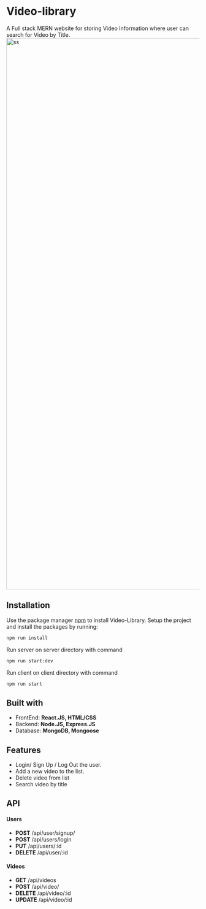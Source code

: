 # Video-library

A Full stack MERN website for storing Video Information where user can search for Video by Title.
<img width="1438" alt="ss" src="https://user-images.githubusercontent.com/40449202/99756596-5d1a3800-2aa2-11eb-8194-460709b1b50e.png">

<h2>Installation </h2>

Use the package manager [npm](https://www.npmjs.com/) to install Video-Library.
Setup the project and install the packages by running:

```bash
npm run install
```

Run server on server directory with command

```bash
npm run start:dev
```

Run client on client directory with command

```bash
npm run start
```

<h2> Built with  </h2>
<ul>
  <li>FrontEnd: <b> React.JS, HTML/CSS </b></li>
  <li>Backend:  <b> Node.JS, Express.JS </b> </li>
  <li>Database: <b> MongoDB, Mongoose </b> </li>
</ul>

<h2> Features </h2>
<ul>
  <li> Login/ Sign Up / Log Out the user. </li>
  <li> Add a new video to the list.</li>
    <li> Delete video from list</li>
       <li> Search video by title </li>
</ul>

<h2> API </h2>
<h4> Users </h4>
<ul>
  <li> <b>POST</b> /api/user/signup/ </li>
  <li> <b>POST</b>  /api/users/login  </li>
   <li> <b>PUT</b>  /api/users/:id </li>
  <li> <b>DELETE</b>  /api/user/:id </li>
  
</ul>

<h4> Videos </h4>
<ul>
  <li> <b>GET</b> /api/videos </li>
  <li> <b>POST</b> /api/video/ </li>
  <li> <b>DELETE</b> /api/video/:id  </li>
  <li> <b>UPDATE</b> /api/video/:id  </li>
</ul>
